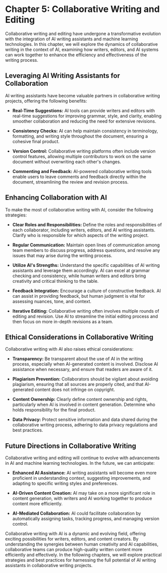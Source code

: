 Chapter 5: Collaborative Writing and Editing
============================================

Collaborative writing and editing have undergone a transformative evolution with the integration of AI writing assistants and machine learning technologies. In this chapter, we will explore the dynamics of collaborative writing in the context of AI, examining how writers, editors, and AI systems can work together to enhance the efficiency and effectiveness of the writing process.

Leveraging AI Writing Assistants for Collaboration
--------------------------------------------------

AI writing assistants have become valuable partners in collaborative writing projects, offering the following benefits:

* **Real-Time Suggestions:** AI tools can provide writers and editors with real-time suggestions for improving grammar, style, and clarity, enabling smoother collaboration and reducing the need for extensive revisions.

* **Consistency Checks:** AI can help maintain consistency in terminology, formatting, and writing style throughout the document, ensuring a cohesive final product.

* **Version Control:** Collaborative writing platforms often include version control features, allowing multiple contributors to work on the same document without overwriting each other's changes.

* **Commenting and Feedback:** AI-powered collaborative writing tools enable users to leave comments and feedback directly within the document, streamlining the review and revision process.

Enhancing Collaboration with AI
-------------------------------

To make the most of collaborative writing with AI, consider the following strategies:

* **Clear Roles and Responsibilities:** Define the roles and responsibilities of each collaborator, including writers, editors, and AI writing assistants. Clarify who is responsible for which aspects of the writing project.

* **Regular Communication:** Maintain open lines of communication among team members to discuss progress, address questions, and resolve any issues that may arise during the writing process.

* **Utilize AI's Strengths:** Understand the specific capabilities of AI writing assistants and leverage them accordingly. AI can excel at grammar checking and consistency, while human writers and editors bring creativity and critical thinking to the table.

* **Feedback Integration:** Encourage a culture of constructive feedback. AI can assist in providing feedback, but human judgment is vital for assessing nuances, tone, and context.

* **Iterative Editing:** Collaborative writing often involves multiple rounds of editing and revision. Use AI to streamline the initial editing process and then focus on more in-depth revisions as a team.

Ethical Considerations in Collaborative Writing
-----------------------------------------------

Collaborative writing with AI also raises ethical considerations:

* **Transparency:** Be transparent about the use of AI in the writing process, especially when AI-generated content is involved. Disclose AI assistance when necessary, and ensure that readers are aware of it.

* **Plagiarism Prevention:** Collaborators should be vigilant about avoiding plagiarism, ensuring that all sources are properly cited, and that AI-generated content does not infringe on copyright.

* **Content Ownership:** Clearly define content ownership and rights, particularly when AI is involved in content generation. Determine who holds responsibility for the final product.

* **Data Privacy:** Protect sensitive information and data shared during the collaborative writing process, adhering to data privacy regulations and best practices.

Future Directions in Collaborative Writing
------------------------------------------

Collaborative writing and editing will continue to evolve with advancements in AI and machine learning technologies. In the future, we can anticipate:

* **Enhanced AI Assistance:** AI writing assistants will become even more proficient in understanding context, suggesting improvements, and adapting to specific writing styles and preferences.

* **AI-Driven Content Creation:** AI may take on a more significant role in content generation, with writers and AI working together to produce content more efficiently.

* **AI-Mediated Collaboration:** AI could facilitate collaboration by automatically assigning tasks, tracking progress, and managing version control.

Collaborative writing with AI is a dynamic and evolving field, offering exciting possibilities for writers, editors, and content creators. By understanding the synergies between human creativity and AI capabilities, collaborative teams can produce high-quality written content more efficiently and effectively. In the following chapters, we will explore practical strategies and best practices for harnessing the full potential of AI writing assistants in collaborative writing projects.
